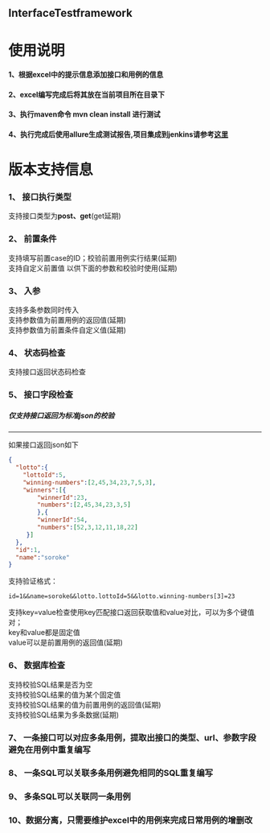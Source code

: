 ## InterfaceTestframework
# 使用说明
#### 1、根据excel中的提示信息添加接口和用例的信息
#### 2、excel编写完成后将其放在当前项目所在目录下
#### 3、执行maven命令 mvn clean install 进行测试
#### 4、执行完成后使用allure生成测试报告,项目集成到jenkins请参考[这里](https://docs.qameta.io/allure/2.0/#_jenkins)
# 版本支持信息
### 1、	接口执行类型</br>
支持接口类型为**post、get**(get延期)</br>
### 2、	前置条件</br>
支持填写前置case的ID；校验前置用例实行结果(延期)</br>
支持自定义前置值 以供下面的参数和校验时使用(延期)</br>
### 3、	入参</br>
支持多条参数同时传入</br>
支持参数值为前置用例的返回值(延期)</br>
支持参数值为前置条件自定义值(延期)</br>
### 4、	状态码检查</br>
支持接口返回状态码检查</br>
### 5、	接口字段检查</br>
#####   仅支持接口返回为标准json的校验</br>
-----------
如果接口返回json如下
```Json
{
  "lotto":{
    "lottoId":5,
    "winning-numbers":[2,45,34,23,7,5,3],
    "winners":[{
        "winnerId":23,
        "numbers":[2,45,34,23,3,5]
        },{
        "winnerId":54,
        "numbers":[52,3,12,11,18,22]
     }]
  },
  "id":1,
  "name":"soroke"
}
```
支持验证格式：
```
id=1&&name=soroke&&lotto.lottoId=5&&lotto.winning-numbers[3]=23
```
支持key=value检查使用key匹配接口返回获取值和value对比，可以为多个键值对；</br>
key和value都是固定值</br>
value可以是前置用例的返回值(延期)</br>
### 6、	数据库检查</br>
支持校验SQL结果是否为空</br>
支持校验SQL结果的值为某个固定值</br>
支持校验SQL结果的值为前置用例的返回值(延期)</br>
支持校验SQL结果为多条数据(延期)</br>
### 7、	一条接口可以对应多条用例，提取出接口的类型、url、参数字段 避免在用例中重复编写</br>
### 8、	一条SQL可以关联多条用例避免相同的SQL重复编写</br>
### 9、	多条SQL可以关联同一条用例</br>
### 10、数据分离，只需要维护excel中的用例来完成日常用例的增删改</br>
